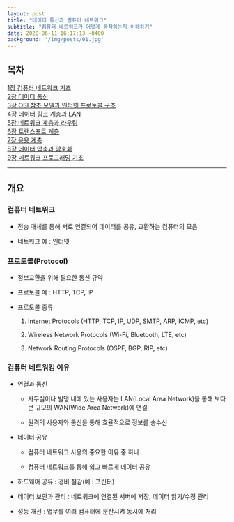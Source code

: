 ```yaml
---
layout: post
title: "데이터 통신과 컴퓨터 네트워크"
subtitle: "컴퓨터 네트워크가 어떻게 동작하는지 이해하기"
date: 2020-06-11 16:17:13 -0400
background: '/img/posts/01.jpg'
---
```


## 목차  

[1장 컴퓨터 네트워크 기초](2020-06-11-network01.md)  
[2장 데이터 통신](2020-06-11-network01.md)  
[3장 OSI 참조 모델과 인터넷 프로토콜 구조](2020-06-11-network01.md)  
[4장 데이터 링크 계층과 LAN](2020-06-11-network01.md)  
[5장 네트워크 계층과 라우팅](2020-06-11-network01.md)  
[6장 트랜스포트 계층](2020-06-11-network01.md)  
[7장 응용 계층](2020-06-11-network01.md)  
[8장 데이터 압축과 암호화](2020-06-11-network01.md)  
[9장 네트워크 프로그래밍 기초](2020-06-11-network01.md)  

---

## 개요  

### 컴퓨터 네트워크  

* 전송 매체를 통해 서로 연결되어 데이터를 공유, 교환하는 컴퓨터의 모음  

* 네트워크 예 : 인터넷  

### 프로토콜(Protocol)  

* 정보교환을 위해 필요한 통신 규약  

* 프로토콜 예 : HTTP, TCP, IP  

* 프로토콜 종류  

  1. Internet Protocols (HTTP, TCP, IP, UDP, SMTP, ARP, ICMP, etc)  

  2. Wireless Network Protocols (Wi-Fi, Bluetooth, LTE, etc)  

  3. Network Routing Protocols (OSPF, BGP, RIP, etc)  


### 컴퓨터 네트워킹 이유  

* 연결과 통신  

  * 사무실이나 빌댕 내에 있는 사용자는 LAN(Local Area Network)을 통해 보다 큰 규모의 WAN(Wide Area Network)에 연결  

  * 원격의 사용자와 통신을 통해 효율적으로 정보를 송수신  

* 데이터 공유  

  * 컴퓨터 네트워크 사용의 중요한 이유 중 하나  

  * 컴퓨터 네트워크를 통해 쉽고 빠르게 데이터 공유  

* 하드웨어 공유 : 경비 절감(예 : 프린터)  

* 데이터 보안과 관리 : 네트워크에 연결된 서버에 저장, 데이터 읽기/수정 관리  

* 성능 개선 : 업무를 여러 컴퓨터에 분산시켜 동시에 처리  
